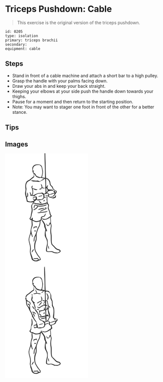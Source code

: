 # Triceps Pushdown: Cable
> This exercise is the original version of the triceps pushdown.

``` 
id: 0205 
type: isolation 
primary: triceps brachii 
secondary:  
equipment: cable 
``` 

## Steps

 - Stand in front of a cable machine and attach a short bar to a high pulley.
 - Grasp the handle with your palms facing down.
 - Draw your abs in and keep your back straight.
 - Keeping your elbows at your side push the handle down towards your thighs.
 - Pause for a moment and then return to the starting position.
 - Note: You may want to stager one foot in front of the other for a better stance.

## Tips


## Images

<svg width="203pt" height="275pt" viewBox="0 0 203 275" xmlns="http://www.w3.org/2000/svg"><g fill="#FFF"><path d="M0 0h96.56c0 20.04 1.58 40.05 1.19 60.1-2.51-.27-5-.69-7.47-1.2 1.16-4.56 2.23-9.18 2.5-13.89-.22-3.75-1.5-7.33-2.09-11.02-.59-3.66-4.06-6.4-7.67-6.62-4.82-.49-10.58-.44-13.96 3.62-3.38 3.51-2.58 8.74-1.96 13.12.19 2.45 1.87 4.35 3.23 6.25-.05 1.98-.09 3.96-.11 5.94-3.11 2.14-5.89 4.7-8.8 7.1-2.88 2.54-7.11 3.28-9.3 6.62-3.14 5.05-3.13 11.29-2.23 16.98.8 4.78-2.08 9.45-.64 14.17 1.5 5.67 3.06 11.33 4.02 17.13 5.16 1.62 10.54 2.02 15.89 1.33-1.52 2.92-3.63 5.47-5.14 8.39-.44 3.05.85 5.99 1.05 9.01.47 5.47-1.94 10.62-2.22 16.03-.09 2.66-2.08 4.61-3.12 6.91 1.15 1.88 2.78 4.87 5.43 3.52-.94 5.61 1.22 11.44-1 16.85-1.66 4.72-1.6 9.76-2.4 14.64-1.36 5.09-3.67 9.97-4.08 15.28-.22 6.44 2.73 12.4 3.46 18.71.56 3.53-.16 7.08-.39 10.61.2 6.96 3.13 13.34 4.63 20.04 4.02 5.11 11.78 6.17 17.26 2.84 1.64-.64 3.26-1.33 4.85-2.09-.69-5.93-5.96-9.43-8.54-14.42-1.65-3.11-3.98-5.95-4.74-9.46-1.22-5.12-.77-10.45-.03-15.6.54-3.74 2.84-7.04 2.88-10.87.24-5.69-.8-11.55 1.2-17.03 1.5-4.3 2.69-8.77 5.15-12.65 2.62-4.38 2.93-9.61 3.28-14.57.84-.93 1.68-1.85 2.52-2.77 1.51 3.01 3.25 5.89 5.06 8.73 1.83 2.64 1.25 6.02 2.04 8.99.63 1.85 1.6 3.57 2.45 5.33-1.12 5.17-1.89 10.47-1.55 15.77 1.29 4.56 4.65 8.3 5.31 13.09 1.99 8.4-3.43 16.29-2.07 24.74 5.01 3.99 11.54-.29 16.69 3.08 5.71 2.8 13.2 2.97 18.15-1.45 2.42-2.84-1.63-6.25-4.45-6.56-5.55-.71-8.45-5.9-12.29-9.29-1.32-1.34-3.22-2.42-3.48-4.46-2.13-7.78-.15-15.95-1.64-23.82-1.22-5.99-.92-12.23.32-18.19.55-3.02-1.44-5.73-1.45-8.72-.01-4.49-.23-8.97-.68-13.43.9-1.18 1.81-2.35 2.74-3.5-1.34-1.64-2.93-3.27-3.15-5.49-.77-5.01-3.38-9.43-4.79-14.24.1-2.54 1.41-5.03.77-7.59-.75-1.55-1.92-2.84-2.73-4.35-1.53-5.7-.88-11.67-1.04-17.51-2.92 2-1.11 5.78-1.48 8.65l-2.31.24c.56.06 1.69.2 2.25.26.19 2.26.4 4.53.61 6.79-4.22 2.09-8.84 3.19-13.48 3.78-3.72-.08-7.35-1.2-11.08-1.22-2.95.09-5.6-1.27-8.04-2.77 1.8-1.79 3.69-3.59 5.88-4.89v-1.43c5.15 2.85 11.03 1.26 16.21-.57 2.06-.83 3.11-2.95 4.46-4.57l3.64.84c-.06-.28-.19-.84-.26-1.12-1.18-.96-2.76-1.06-4.17-1.48 1.89-1.73.12-4.33.16-6.47 1.73-.34 3.5-.51 5.26-.66.15-.45.46-1.36.61-1.82 1.35.49 2.69.98 4.03 1.5.04.8.13 2.4.17 3.2-.66-.11-2-.33-2.66-.45-1.42.61-2.85 1.19-4.29 1.74-.09.4-.26 1.2-.35 1.6 1.97-.82 3.97-1.55 5.89-2.47.32.92.65 1.83 1.05 2.73.83.77 1.65 1.56 2.47 2.35 2.95.48 5.82 1.35 8.7 2.12 2.74.85 5.21-1.13 7.63-2.08.08-2.12.14-4.24.15-6.36-1.59 2.09-2.23 5.65-5.34 6-2.2.33-4.81 1.46-6.6-.41 2.38-.84 5.01-1.08 7.2-2.4 2.75-2.56 3.69-6.47 6.55-8.97-.02-1.29-.06-2.58-.09-3.87-1.86-.29-3.87-1.56-5.65-.45-.74.43-1.46.87-2.18 1.32.81 1.41 1.59 2.83 2.34 4.27-4.22.04-7.99 2.04-11.81 3.57-1.8-1.66-3.73-3.17-5.75-4.54.8-1.01 1.6-2.03 2.4-3.04 4.35-1.45 9.03-2.71 13.52-.9-1.02-1.07-1.96-2.22-3.12-3.14-3.57-.46-7.35.26-10.7-1.41-1.02-1.21-1.15-2.86-1.65-4.3.61-2.01 1.05-4.07 1.39-6.14-1.57 1.86-2.98 3.85-4.42 5.82-.09-7.03-.56-14.07 0-21.09 5.27 2.22 8.56 7.5 8.85 13.13.1 4.16 4.68 5.75 6.04 9.33 1.27 2.01 1.83 5.31 4.52 5.79.63-.12 1.89-.37 2.53-.5-1.22-.57-2.44-1.13-3.67-1.67-.64-1.64-1.21-3.31-1.89-4.94-.87-2.57-3.53-3.78-5.03-5.9-1.26-3.79-.76-8.25-3.57-11.43-1.79-2.89-4.64-4.83-8.04-5.3-.96-12.44-.93-24.93-1.11-37.4-.39-7.66-.89-15.33-.73-23H203v275H0V0m94.37 117.58c1.54.51 3.12-2 2.58-3.33-1.59-.61-3.55 1.92-2.58 3.33m-11.46-1.97c.31 3.52 3.2 7.17 6.99 7.03-1.98-2.65-4.69-4.67-6.99-7.03z"/><path d="M71.51 31.57c3.52-3.08 8.45-3.1 12.86-2.98 2.18 1.82 4.78 3.65 5.25 6.68.65 4.21 2.13 8.42 1.45 12.73-.44 3.21-1.05 6.43-2.12 9.5-.75.32-2.23.96-2.98 1.28-2.86-.96-5.8-1.76-8.49-3.17-1.79-1.33-2.32-3.64-3.56-5.39-1.58-1.34-3.32-2.49-4.85-3.9.06-1.33 2-3.1.93-4.27-.53.11-1.59.33-2.11.44-.02-3.86.33-8.34 3.62-10.92z"/><path d="M71.24 50.3c1.97 1.97 2.94 4.63 4.67 6.77 2.22 1.77 5.07 2.51 7.74 3.31.27.83.55 1.66.83 2.48l-.68-2.64c4.35-1.47 8.42 1.1 12.53 2.12-2.58 1.06-5.49 1.62-7.57 3.61-1.3 1.22-2.87 2.09-4.52 2.75-1.87-1.24-4-2.43-6.32-1.82-5.04 1.14-10.19-1.99-15.11.02 2.01.63 4.02 1.28 5.96 2.12 4.45.51 9.02-.21 13.38.97 1.25-.35 2.69-.27 3.8-1.02 3.33-2.95 8.42-2.86 10.99-6.86l1.23.28c.11 7.63 1.23 15.38-.03 22.95-2.08-.19-4.13-.63-6.05-1.48l1.81-1.26-2.77 1.2c.1-3.27-.67-7.15-3.63-9.04.49 2.45 1.3 4.82 2.04 7.2-.4 1.27-.79 2.54-1.16 3.81-1.98.79-4.06 1.41-5.82 2.64 1.88 0 3.75-.19 5.62-.37.64-1.07 1.26-2.16 1.86-3.26 2.53 1.84 5.84.81 8.73 1.04.31 3.89.2 7.79.09 11.69-1.15.5-2.29 1.01-3.42 1.53-1.61-.9-3.2-1.84-4.66-2.96-3.07 1.42-6.46 1.08-9.73 1.35-5.08 1.2-9.29 4.68-14.48 5.59 3.4-5.04 1.75-11.1 1.35-16.68 3.09 2.51 7.93 5.5 11.45 2.04-4.2-.06-7.85-2.29-11.92-2.9-.31-.38-.93-1.14-1.25-1.52.6-1.67 1.06-3.38 1.34-5.13-1.63 1.11-3.48 2.79-2.84 4.97 2.49 5.86 3.85 13.29.3 18.98-1.15-2.41-2.21-4.87-3.25-7.33l-2.67.52 1.59.21a37.79 37.79 0 0 0 2 6.41c-.84.24-1.69.49-2.53.74 3.96.85 8.01.86 12.03 1.06 2.51-2.32 5.27-4.63 8.66-5.48 3.28-.26 6.58-.08 9.86-.4.11.4.34 1.21.45 1.62.64.26 1.91.78 2.54 1.04.26 2.85.07 5.72.23 8.58-1.75 1.17-3.6 2.18-5.43 3.21-3.43-.35-6.86-.21-10.22.55-.62-2.68.26-6.35-2.2-8.19-2.98.79-7.13.6-8.68 3.82 2.5-.46 4.91-1.26 7.29-2.11.13 1.55.25 3.1.35 4.65-1.44.51-2.87 1.03-4.31 1.53-.74-1.35-1.51-2.68-2.64-3.74-.02 2.57 1.12 4.68 3.53 5.73-4.75 3.24-11.16 3.83-16.25 1.31-1.49-2.95-1.3-6.48-2.01-9.66.9-.49 1.82-.93 2.75-1.36.19-3.34.63-7.06-2.04-9.6-.36 3.46 1.37 7.07-.9 10.18-3.11-5.91-1.82-12.8-.81-19.07-1.05-4.25-1.87-8.82.15-12.96 1.19-4.31 5.55-6.18 9.23-7.89 2.62-3.31 6.44-5.27 9.44-8.17.03-2.56.01-5.12.08-7.68m10.56 54.83l.24 1.47c2.57-.88 5.21-1.6 7.95-1.73.33-.51 1-1.53 1.34-2.05-3.17.78-6.39 1.39-9.53 2.31zM100.88 84.39c1.29 2.02 2.53 4.08 3.95 6.02-1.06 2.05-2.24 4.05-3.57 5.94-.15-3.98-.65-7.96-.38-11.96zM106.25 90.32c.56.54.56.54 0 0zM121.85 93.02c1.4-1.22 3.81 1.11 2.4 2.49-1.38 1.05-3.38-1.19-2.4-2.49zM107.58 101.37c4.8.08 9.07-2.28 13.62-3.38-.59 6.28-7.2 8.27-12.46 8.88-1.01-1.69-1.57-3.53-1.16-5.5zM69.02 121.33c3.97 3.16 8.93 3.67 13.79 4.03 6.59 2.15 13.17-.64 19.46-2.49 1.05 1.39 2.4 2.61 3.16 4.21.47 2.34-.74 4.61-.92 6.94.75 2.57 2.06 4.96 3.04 7.46 1.88 3.93 1.13 8.86 4.39 12.15-4.07 1.54-6.83 5.26-11.01 6.59-3.91 1.78-8.04-.45-11.97-.95 1.06-3.47 4.8-3.56 7.63-4.67 1.83-2.19 2.7-5.01 3.3-7.76-1.92 1.81-3.26 4.1-4.38 6.47-2.43.51-4.9 1-7.09 2.19-1.2 2.14-.11 5.06-1.61 7.14-2.3 2.29-5.7 2.86-8.78 3.33-3.78.5-7.11-1.68-10.46-3.04.04-1.81.06-3.61.06-5.41-2.47.21-2.77 2.92-3.89 4.6-.58-.83-1.15-1.65-1.72-2.48 2.58-3.55 2.7-7.98 3.67-12.08 2.18-5.26 1.81-11.25.26-16.63-.74-2.28.61-4.47 1.2-6.61.6-.01 1.79-.05 2.39-.06l-.52-2.93M85 128.47c-4.3-.15-8.32-1.78-12.44-2.81-1.35 2.98-3.46 6.29-1.63 9.54.59-2.72 1.38-5.4 2.52-7.94 1.92.68 3.84 1.38 5.71 2.18-1.92 4.15-5.82 6.53-9.76 8.44.17.34.52 1.01.69 1.35 4.22-2.07 9.26-4.21 10.32-9.36 6.54 1.03 13.32.4 19.46-2.1 1.29-.61 1.91-2 2.83-2.99-5.53 2.49-11.62 3.91-17.7 3.69m12.32 4.83c.07 1.85 3.76 1.85 4.35.36-1.09-.99-3.09-1.06-4.35-.36m-7.88 1.24c-3.02.94-6.54 1.28-8.68 3.89 5.49-1.01 10.79-2.87 16.34-3.62-2.37-1.38-5.16-1.03-7.66-.27m1.31 4.23c-2.18 1.12-4.56 2.28-5.64 4.64 3.01-1.38 5.79-3.24 8.92-4.36 2.92-1.29 6.21-1.97 8.61-4.21-4.19.49-8.12 2.12-11.89 3.93m-12.52 6.61c4.42 2.07 9.13-.43 13.71-.29 4.32-.32 9.62-.02 12.4-4.01-8.43 2.89-17.49 2.33-26.11 4.3z"/><path d="M94.46 162.49c5.88.94 11.55-2.16 15.94-5.83.39 4.38.59 8.77.66 13.17-.45-.06-1.36-.19-1.81-.25-.8 2.38-1.2 5.27-3.38 6.84-2.75-.64-3.78-3.51-5.09-5.65.62 2.43.81 5.66 3.35 6.96 3.52.49 4.95-3.33 6.5-5.72.76 2.23 2.08 4.52 1.5 6.96-1.54 6.82-2.02 14.02-.37 20.86.63 7.79-.71 15.81 2 23.34 1.81 2.24 4.08 4.04 5.93 6.24 2.34 2.59 4.55 5.67 8.02 6.77 2.37.87 5.79.7 6.47 3.77-2.17 1.43-4.43 3.58-7.26 2.95-2.83-.35-5.85-.08-8.37-1.67-3.8-2.47-8.39-1.11-12.6-1.24-1.73.24-4.01-.9-3.54-2.96.26-3.97.2-8.12 1.87-11.81-.05-4.12.24-8.24-.2-12.34-.43-3.57-3.32-6.29-3.74-9.85-.6-4.83-2.03-9.86.03-14.55l1.04 3.77c.34-.81 1-2.41 1.33-3.22-1.21-3.7-3.86-6.99-3.77-11.06.12-4.23-2.73-7.55-4.8-10.95-1.2-2.11-3.1-3.65-5.2-4.8.52-4.09 3.51.08 5.49.27m11.72 63.17c-1.27 3.07-.97 6.49 1.63 8.78-.46-2.94-.93-5.89-1.63-8.78zM66.65 164.68c2.77 1.01 5.32 2.67 8.23 3.28 3.53.29 6.98-.78 10.39-1.52-.56 4.58-1.12 9.37-3.47 13.45-4.4 6.66-4.9 15.03-8.98 21.86-2.42 4.51-3.25 9.79-2.52 14.84 1.93-1.68 1.54-4.39 1.76-6.68-.02-3.05 1.38-5.84 2.75-8.48.21 2.84.62 5.7.34 8.55-.32 3.54-2.45 6.56-3.17 9.99-1.46 8.64-.73 18.18 4.7 25.39 2.1 5.19 6.84 8.56 9.18 13.59-.95.91-2.29.94-3.49 1.22-.81-1.23-1.32-2.71-2.47-3.66-3.32.23-6.63.58-9.96.49-.16.37-.47 1.11-.62 1.48 3.31.36 6.6.31 9.9-.11l1.91 1.91c-3.91 3.31-10.66 2.67-13.27-1.9-1.2-6.03-4.25-11.48-5.63-17.47.15-2.62 1.05-5.17.9-7.82.06-7.24-3.28-13.91-4.02-21.03.05-5.43 1.97-10.7 4.24-15.57.98 2.5 1.88 5.02 2.73 7.57.47.17 1.41.5 1.88.67-1.74-5.46-3.82-10.95-3.93-16.74.1-5.2 4.12-9.6 3.25-14.88-.18-2.81-.44-5.62-.63-8.43m3.28 15.27c-.28 1.79-.47 3.62 0 5.41.28-.86.82-2.57 1.1-3.43 1.83-.45 3.65-.91 5.46-1.44.56.75 1.67 2.26 2.23 3.01-.52-1.82-1.11-3.6-1.73-5.38-2.22 1.07-4.6 1.66-7.06 1.83m1.86 11.1c.83-.01 2.5-.04 3.34-.05.12-.39.35-1.15.47-1.53-1.29-.19-2.58-.38-3.86-.56.04.71.05 1.43.05 2.14m-7.12 51.7c3.4-1.56 4.46-5.28 6.07-8.31-3.62 1.06-4.59 5.29-6.07 8.31z"/></g><g fill="#333"><path d="M96.56 0h1.9c-.16 7.67.34 15.34.73 23 .18 12.47.15 24.96 1.11 37.4 3.4.47 6.25 2.41 8.04 5.3 2.81 3.18 2.31 7.64 3.57 11.43 1.5 2.12 4.16 3.33 5.03 5.9.68 1.63 1.25 3.3 1.89 4.94 1.23.54 2.45 1.1 3.67 1.67-.64.13-1.9.38-2.53.5-2.69-.48-3.25-3.78-4.52-5.79-1.36-3.58-5.94-5.17-6.04-9.33-.29-5.63-3.58-10.91-8.85-13.13-.56 7.02-.09 14.06 0 21.09 1.44-1.97 2.85-3.96 4.42-5.82-.34 2.07-.78 4.13-1.39 6.14.5 1.44.63 3.09 1.65 4.3 3.35 1.67 7.13.95 10.7 1.41 1.16.92 2.1 2.07 3.12 3.14-4.49-1.81-9.17-.55-13.52.9-.8 1.01-1.6 2.03-2.4 3.04 2.02 1.37 3.95 2.88 5.75 4.54 3.82-1.53 7.59-3.53 11.81-3.57-.75-1.44-1.53-2.86-2.34-4.27.72-.45 1.44-.89 2.18-1.32 1.78-1.11 3.79.16 5.65.45.03 1.29.07 2.58.09 3.87-2.86 2.5-3.8 6.41-6.55 8.97-2.19 1.32-4.82 1.56-7.2 2.4 1.79 1.87 4.4.74 6.6.41 3.11-.35 3.75-3.91 5.34-6-.01 2.12-.07 4.24-.15 6.36-2.42.95-4.89 2.93-7.63 2.08-2.88-.77-5.75-1.64-8.7-2.12a181.2 181.2 0 0 0-2.47-2.35c-.4-.9-.73-1.81-1.05-2.73-1.92.92-3.92 1.65-5.89 2.47.09-.4.26-1.2.35-1.6 1.44-.55 2.87-1.13 4.29-1.74.66.12 2 .34 2.66.45-.04-.8-.13-2.4-.17-3.2-1.34-.52-2.68-1.01-4.03-1.5-.15.46-.46 1.37-.61 1.82-1.76.15-3.53.32-5.26.66-.04 2.14 1.73 4.74-.16 6.47 1.41.42 2.99.52 4.17 1.48.07.28.2.84.26 1.12l-3.64-.84c-1.35 1.62-2.4 3.74-4.46 4.57-5.18 1.83-11.06 3.42-16.21.57v1.43c-2.19 1.3-4.08 3.1-5.88 4.89 2.44 1.5 5.09 2.86 8.04 2.77 3.73.02 7.36 1.14 11.08 1.22 4.64-.59 9.26-1.69 13.48-3.78-.21-2.26-.42-4.53-.61-6.79-.56-.06-1.69-.2-2.25-.26l2.31-.24c.37-2.87-1.44-6.65 1.48-8.65.16 5.84-.49 11.81 1.04 17.51.81 1.51 1.98 2.8 2.73 4.35.64 2.56-.67 5.05-.77 7.59 1.41 4.81 4.02 9.23 4.79 14.24.22 2.22 1.81 3.85 3.15 5.49-.93 1.15-1.84 2.32-2.74 3.5.45 4.46.67 8.94.68 13.43.01 2.99 2 5.7 1.45 8.72-1.24 5.96-1.54 12.2-.32 18.19 1.49 7.87-.49 16.04 1.64 23.82.26 2.04 2.16 3.12 3.48 4.46 3.84 3.39 6.74 8.58 12.29 9.29 2.82.31 6.87 3.72 4.45 6.56-4.95 4.42-12.44 4.25-18.15 1.45-5.15-3.37-11.68.91-16.69-3.08-1.36-8.45 4.06-16.34 2.07-24.74-.66-4.79-4.02-8.53-5.31-13.09-.34-5.3.43-10.6 1.55-15.77-.85-1.76-1.82-3.48-2.45-5.33-.79-2.97-.21-6.35-2.04-8.99-1.81-2.84-3.55-5.72-5.06-8.73-.84.92-1.68 1.84-2.52 2.77-.35 4.96-.66 10.19-3.28 14.57-2.46 3.88-3.65 8.35-5.15 12.65-2 5.48-.96 11.34-1.2 17.03-.04 3.83-2.34 7.13-2.88 10.87-.74 5.15-1.19 10.48.03 15.6.76 3.51 3.09 6.35 4.74 9.46 2.58 4.99 7.85 8.49 8.54 14.42-1.59.76-3.21 1.45-4.85 2.09-5.48 3.33-13.24 2.27-17.26-2.84-1.5-6.7-4.43-13.08-4.63-20.04.23-3.53.95-7.08.39-10.61-.73-6.31-3.68-12.27-3.46-18.71.41-5.31 2.72-10.19 4.08-15.28.8-4.88.74-9.92 2.4-14.64 2.22-5.41.06-11.24 1-16.85-2.65 1.35-4.28-1.64-5.43-3.52 1.04-2.3 3.03-4.25 3.12-6.91.28-5.41 2.69-10.56 2.22-16.03-.2-3.02-1.49-5.96-1.05-9.01 1.51-2.92 3.62-5.47 5.14-8.39-5.35.69-10.73.29-15.89-1.33-.96-5.8-2.52-11.46-4.02-17.13-1.44-4.72 1.44-9.39.64-14.17-.9-5.69-.91-11.93 2.23-16.98 2.19-3.34 6.42-4.08 9.3-6.62 2.91-2.4 5.69-4.96 8.8-7.1.02-1.98.06-3.96.11-5.94-1.36-1.9-3.04-3.8-3.23-6.25-.62-4.38-1.42-9.61 1.96-13.12 3.38-4.06 9.14-4.11 13.96-3.62 3.61.22 7.08 2.96 7.67 6.62.59 3.69 1.87 7.27 2.09 11.02-.27 4.71-1.34 9.33-2.5 13.89 2.47.51 4.96.93 7.47 1.2.39-20.05-1.19-40.06-1.19-60.1M71.51 31.57c-3.29 2.58-3.64 7.06-3.62 10.92.52-.11 1.58-.33 2.11-.44 1.07 1.17-.87 2.94-.93 4.27 1.53 1.41 3.27 2.56 4.85 3.9 1.24 1.75 1.77 4.06 3.56 5.39 2.69 1.41 5.63 2.21 8.49 3.17.75-.32 2.23-.96 2.98-1.28 1.07-3.07 1.68-6.29 2.12-9.5.68-4.31-.8-8.52-1.45-12.73-.47-3.03-3.07-4.86-5.25-6.68-4.41-.12-9.34-.1-12.86 2.98m-.27 18.73c-.07 2.56-.05 5.12-.08 7.68-3 2.9-6.82 4.86-9.44 8.17-3.68 1.71-8.04 3.58-9.23 7.89-2.02 4.14-1.2 8.71-.15 12.96-1.01 6.27-2.3 13.16.81 19.07 2.27-3.11.54-6.72.9-10.18 2.67 2.54 2.23 6.26 2.04 9.6-.93.43-1.85.87-2.75 1.36.71 3.18.52 6.71 2.01 9.66 5.09 2.52 11.5 1.93 16.25-1.31-2.41-1.05-3.55-3.16-3.53-5.73 1.13 1.06 1.9 2.39 2.64 3.74 1.44-.5 2.87-1.02 4.31-1.53-.1-1.55-.22-3.1-.35-4.65-2.38.85-4.79 1.65-7.29 2.11 1.55-3.22 5.7-3.03 8.68-3.82 2.46 1.84 1.58 5.51 2.2 8.19 3.36-.76 6.79-.9 10.22-.55 1.83-1.03 3.68-2.04 5.43-3.21-.16-2.86.03-5.73-.23-8.58-.63-.26-1.9-.78-2.54-1.04-.11-.41-.34-1.22-.45-1.62-3.28.32-6.58.14-9.86.4-3.39.85-6.15 3.16-8.66 5.48-4.02-.2-8.07-.21-12.03-1.06.84-.25 1.69-.5 2.53-.74a37.79 37.79 0 0 1-2-6.41l-1.59-.21 2.67-.52c1.04 2.46 2.1 4.92 3.25 7.33 3.55-5.69 2.19-13.12-.3-18.98-.64-2.18 1.21-3.86 2.84-4.97-.28 1.75-.74 3.46-1.34 5.13.32.38.94 1.14 1.25 1.52 4.07.61 7.72 2.84 11.92 2.9-3.52 3.46-8.36.47-11.45-2.04.4 5.58 2.05 11.64-1.35 16.68 5.19-.91 9.4-4.39 14.48-5.59 3.27-.27 6.66.07 9.73-1.35 1.46 1.12 3.05 2.06 4.66 2.96 1.13-.52 2.27-1.03 3.42-1.53.11-3.9.22-7.8-.09-11.69-2.89-.23-6.2.8-8.73-1.04-.6 1.1-1.22 2.19-1.86 3.26-1.87.18-3.74.37-5.62.37 1.76-1.23 3.84-1.85 5.82-2.64.37-1.27.76-2.54 1.16-3.81-.74-2.38-1.55-4.75-2.04-7.2 2.96 1.89 3.73 5.77 3.63 9.04l2.77-1.2-1.81 1.26c1.92.85 3.97 1.29 6.05 1.48 1.26-7.57.14-15.32.03-22.95l-1.23-.28c-2.57 4-7.66 3.91-10.99 6.86-1.11.75-2.55.67-3.8 1.02-4.36-1.18-8.93-.46-13.38-.97-1.94-.84-3.95-1.49-5.96-2.12 4.92-2.01 10.07 1.12 15.11-.02 2.32-.61 4.45.58 6.32 1.82 1.65-.66 3.22-1.53 4.52-2.75 2.08-1.99 4.99-2.55 7.57-3.61-4.11-1.02-8.18-3.59-12.53-2.12l.68 2.64c-.28-.82-.56-1.65-.83-2.48-2.67-.8-5.52-1.54-7.74-3.31-1.73-2.14-2.7-4.8-4.67-6.77m29.64 34.09c-.27 4 .23 7.98.38 11.96 1.33-1.89 2.51-3.89 3.57-5.94-1.42-1.94-2.66-4-3.95-6.02m5.37 5.93c.56.54.56.54 0 0m15.6 2.7c-.98 1.3 1.02 3.54 2.4 2.49 1.41-1.38-1-3.71-2.4-2.49m-14.27 8.35c-.41 1.97.15 3.81 1.16 5.5 5.26-.61 11.87-2.6 12.46-8.88-4.55 1.1-8.82 3.46-13.62 3.38m-38.56 19.96l.52 2.93c-.6.01-1.79.05-2.39.06-.59 2.14-1.94 4.33-1.2 6.61 1.55 5.38 1.92 11.37-.26 16.63-.97 4.1-1.09 8.53-3.67 12.08.57.83 1.14 1.65 1.72 2.48 1.12-1.68 1.42-4.39 3.89-4.6 0 1.8-.02 3.6-.06 5.41 3.35 1.36 6.68 3.54 10.46 3.04 3.08-.47 6.48-1.04 8.78-3.33 1.5-2.08.41-5 1.61-7.14 2.19-1.19 4.66-1.68 7.09-2.19 1.12-2.37 2.46-4.66 4.38-6.47-.6 2.75-1.47 5.57-3.3 7.76-2.83 1.11-6.57 1.2-7.63 4.67 3.93.5 8.06 2.73 11.97.95 4.18-1.33 6.94-5.05 11.01-6.59-3.26-3.29-2.51-8.22-4.39-12.15-.98-2.5-2.29-4.89-3.04-7.46.18-2.33 1.39-4.6.92-6.94-.76-1.6-2.11-2.82-3.16-4.21-6.29 1.85-12.87 4.64-19.46 2.49-4.86-.36-9.82-.87-13.79-4.03m25.44 41.16c-1.98-.19-4.97-4.36-5.49-.27 2.1 1.15 4 2.69 5.2 4.8 2.07 3.4 4.92 6.72 4.8 10.95-.09 4.07 2.56 7.36 3.77 11.06-.33.81-.99 2.41-1.33 3.22l-1.04-3.77c-2.06 4.69-.63 9.72-.03 14.55.42 3.56 3.31 6.28 3.74 9.85.44 4.1.15 8.22.2 12.34-1.67 3.69-1.61 7.84-1.87 11.81-.47 2.06 1.81 3.2 3.54 2.96 4.21.13 8.8-1.23 12.6 1.24 2.52 1.59 5.54 1.32 8.37 1.67 2.83.63 5.09-1.52 7.26-2.95-.68-3.07-4.1-2.9-6.47-3.77-3.47-1.1-5.68-4.18-8.02-6.77-1.85-2.2-4.12-4-5.93-6.24-2.71-7.53-1.37-15.55-2-23.34-1.65-6.84-1.17-14.04.37-20.86.58-2.44-.74-4.73-1.5-6.96-1.55 2.39-2.98 6.21-6.5 5.72-2.54-1.3-2.73-4.53-3.35-6.96 1.31 2.14 2.34 5.01 5.09 5.65 2.18-1.57 2.58-4.46 3.38-6.84.45.06 1.36.19 1.81.25-.07-4.4-.27-8.79-.66-13.17-4.39 3.67-10.06 6.77-15.94 5.83m-27.81 2.19c.19 2.81.45 5.62.63 8.43.87 5.28-3.15 9.68-3.25 14.88.11 5.79 2.19 11.28 3.93 16.74-.47-.17-1.41-.5-1.88-.67-.85-2.55-1.75-5.07-2.73-7.57-2.27 4.87-4.19 10.14-4.24 15.57.74 7.12 4.08 13.79 4.02 21.03.15 2.65-.75 5.2-.9 7.82 1.38 5.99 4.43 11.44 5.63 17.47 2.61 4.57 9.36 5.21 13.27 1.9l-1.91-1.91c-3.3.42-6.59.47-9.9.11.15-.37.46-1.11.62-1.48 3.33.09 6.64-.26 9.96-.49 1.15.95 1.66 2.43 2.47 3.66 1.2-.28 2.54-.31 3.49-1.22-2.34-5.03-7.08-8.4-9.18-13.59-5.43-7.21-6.16-16.75-4.7-25.39.72-3.43 2.85-6.45 3.17-9.99.28-2.85-.13-5.71-.34-8.55-1.37 2.64-2.77 5.43-2.75 8.48-.22 2.29.17 5-1.76 6.68-.73-5.05.1-10.33 2.52-14.84 4.08-6.83 4.58-15.2 8.98-21.86 2.35-4.08 2.91-8.87 3.47-13.45-3.41.74-6.86 1.81-10.39 1.52-2.91-.61-5.46-2.27-8.23-3.28z"/><path d="M81.8 105.13c3.14-.92 6.36-1.53 9.53-2.31-.34.52-1.01 1.54-1.34 2.05-2.74.13-5.38.85-7.95 1.73l-.24-1.47zM94.37 117.58c-.97-1.41.99-3.94 2.58-3.33.54 1.33-1.04 3.84-2.58 3.33zM82.91 115.61c2.3 2.36 5.01 4.38 6.99 7.03-3.79.14-6.68-3.51-6.99-7.03zM85 128.47c6.08.22 12.17-1.2 17.7-3.69-.92.99-1.54 2.38-2.83 2.99-6.14 2.5-12.92 3.13-19.46 2.1-1.06 5.15-6.1 7.29-10.32 9.36-.17-.34-.52-1.01-.69-1.35 3.94-1.91 7.84-4.29 9.76-8.44-1.87-.8-3.79-1.5-5.71-2.18-1.14 2.54-1.93 5.22-2.52 7.94-1.83-3.25.28-6.56 1.63-9.54 4.12 1.03 8.14 2.66 12.44 2.81zM97.32 133.3c1.26-.7 3.26-.63 4.35.36-.59 1.49-4.28 1.49-4.35-.36zM89.44 134.54c2.5-.76 5.29-1.11 7.66.27-5.55.75-10.85 2.61-16.34 3.62 2.14-2.61 5.66-2.95 8.68-3.89zM90.75 138.77c3.77-1.81 7.7-3.44 11.89-3.93-2.4 2.24-5.69 2.92-8.61 4.21-3.13 1.12-5.91 2.98-8.92 4.36 1.08-2.36 3.46-3.52 5.64-4.64zM78.23 145.38c8.62-1.97 17.68-1.41 26.11-4.3-2.78 3.99-8.08 3.69-12.4 4.01-4.58-.14-9.29 2.36-13.71.29zM69.93 179.95c2.46-.17 4.84-.76 7.06-1.83.62 1.78 1.21 3.56 1.73 5.38-.56-.75-1.67-2.26-2.23-3.01-1.81.53-3.63.99-5.46 1.44-.28.86-.82 2.57-1.1 3.43-.47-1.79-.28-3.62 0-5.41zM71.79 191.05c0-.71-.01-1.43-.05-2.14 1.28.18 2.57.37 3.86.56-.12.38-.35 1.14-.47 1.53-.84.01-2.51.04-3.34.05zM106.18 225.66c.7 2.89 1.17 5.84 1.63 8.78-2.6-2.29-2.9-5.71-1.63-8.78zM64.67 242.75c1.48-3.02 2.45-7.25 6.07-8.31-1.61 3.03-2.67 6.75-6.07 8.31z"/></g></svg>
<svg width="203pt" height="275pt" viewBox="0 0 203 275" xmlns="http://www.w3.org/2000/svg"><g fill="#FFF"><path d="M0 0h203v275H0V0m95.76 3.87c-.25 5.37.03 10.75.05 16.13.95 13.29.88 26.62 1.01 39.94-2.11-.52-4.2-1.11-6.32-1.59 1.01-4.4 1.94-8.84 2.34-13.34-.16-3.46-1.58-6.71-1.96-10.14-.26-4.03-3.93-7.32-7.89-7.5-2.62-.23-5.29-.35-7.89.17-4.48.75-8.39 4.8-8.52 9.43.05 4.72-.04 10.08 3.91 13.42-.29 2.81-.63 5.61-1.05 8.41-5.59 2.68-9.55 7.57-14.78 10.77-2.58 1.5-3.73 4.29-5.19 6.74.96-.04 1.93-.07 2.89-.1.71-4.55 5.9-6.1 8.92-8.95 2.82-2.86 6.17-5.04 9.6-7.08-.27-3.31.11-6.61.52-9.88 2.34 2.5 3.07 6.54 6.43 8 4.75 2.74 10.41 2.02 15.6 3.11-1.46 2.13-3.48 3.7-5.72 4.93 1.32-.24 2.62-.54 3.9-.9 1.66-1.26 2.52-4 5.07-3.39 1.44 7.69.83 15.64.96 23.44-1.89-.51-3.76-1.08-5.61-1.73l-.64 1.65c2.02.82 4.09 1.51 6.26 1.75.04.18.11.53.14.71-2.09 1.01-3.45 2.85-4.35 4.98 1.4-1.18 2.83-2.33 4.28-3.45.07 2.39.08 4.79-.13 7.17-1.19-1.12-1.82-2.64-2.52-4.08-.51.57-1.03 1.15-1.53 1.74l1.89.51c-.87 2.56-3.37 2.06-5.33 2.4-.36.39-1.07 1.17-1.43 1.56-1.97.87-3.63 2.28-5.46 3.4-1.67-.7-3.23-1.62-4.86-2.4.78 2.74 3.33 3.65 5.83 4.15 1.86-1.93 4.29-3.04 6.51-4.46 1.77-.56 3.49-1.25 5.11-2.17.82.36 1.65.71 2.48 1.08.03 2.89.12 5.78.21 8.67l-.79.04a29.68 29.68 0 0 0-1.84-6.02c-.33 2.23-.61 4.48-.97 6.71-.46.28-1.4.82-1.87 1.1-3.41-.92-6.53 1.86-9.83.54-.31.12-.94.35-1.25.47.55.24 1.65.7 2.2.94-1.46 1.88-1.15 3.8 1.12 4.82.1-1.12-.87-2.97.54-3.62 3.74-1.99 8.35-1.1 11.75-3.98 2.07 4.32.79 9.3 1.14 13.91-5.09 1.12-10.21 2.65-15.47 1.69.53.57 1.6 1.7 2.14 2.26 4.74 1.33 9.29-1.14 13.9-1.76l-.83 2.28c-3.77 1.44-7.8 1.87-11.77 2.37 3.44 3.2 8.14.29 12.02-.51.22 2.49.48 4.99.75 7.49-.41.35-1.24 1.05-1.65 1.4-2.72-1.4-5.42-2.94-8.45-3.57-.5-.84-1.01-1.67-1.52-2.5-.42.22-1.25.67-1.67.89-1.56-2.43-2.91-5.07-3.16-8-.82-7.36-4.52-14.56-10.76-18.73.4 3.68 3.52 6.11 5.46 9.03 4.62 5.36 2.63 13.41 7.35 18.76 2.8.57 5.2 2.18 7.61 3.61.12.37.36 1.09.48 1.46.63.3 1.88.91 2.5 1.22.29 2.76.09 5.54.31 8.3-1.71 1.29-3.58 2.35-5.45 3.4-3.39-.36-6.78-.23-10.11.58-.32-2.95-.61-5.97-1.99-8.65-.81-3.06-1.49-6.3-3.52-8.83-5.7-6.97-7.39-16.19-12.26-23.66-2.51-4.82-.38-10.5-2.7-15.37-.43-2.32-3.14-1.96-4.81-1.6.68 1.48 2.14 2.16 3.42 2.97.57 1.91 1.12 3.82 1.59 5.76-2.02-1.7-4.51-3.17-5.47-5.77-1.27-3.29-1.21-6.85-1.4-10.31 1.71 1.69 3.76 2.9 6.15 3.31 1.1 2.35 2.29 4.67 3.48 6.98-.02-3.4-.94-6.67-3.09-9.34l-.62 1.46c-2.17-1.64-4.12-3.53-6.23-5.25-.07.37-.23 1.11-.31 1.48-.29-2.55-.57-5.09-.86-7.64-.6.33-1.79.98-2.39 1.3.51 2.6 1.23 5.16 1.81 7.74.44 3.39.07 6.98 1.51 10.17 1.21 2.93 3.97 4.91 4.92 7.98 1.27 3.84 3.33 7.32 5.47 10.73 1.79 4.66 5.09 9.36 1.74 14.42l2.43-4.48c1.96 5.46 5.78 9.76 9.44 14.13-.16 1.51-.31 3.03-.47 4.54-2.46.72-5.63.76-6.79 3.51 2.45-.47 4.83-1.24 7.19-2.05.14 1.52.29 3.05.41 4.57-1.39.51-2.79 1.02-4.19 1.51-.87-1.28-1.76-2.53-2.77-3.69.34 1.74.82 3.45 1.38 5.14 2.09.06 4.12-.38 6.03-1.21 5.43 3.13 11.7 1.35 17.17-.69 2.37-1.31 3.83-3.73 3.57-6.47 2.85-1.84 7.26-1.4 9-4.66-2.85.82-5.61 1.93-8.44 2.81-.59-1.26-1.85-2.57-.8-3.96 2.51-.91 5.06-2.61 7.81-2.22 3.21.85 1.66 4.49 1.06 6.71 1.46 1.52 2.88 3.17 4.85 4.05.92 2.11 1.41 4.45.29 6.6-4.26 1.79-7.29 5.69-11.82 6.91-4.07 1.45-8.19-.34-12.03-1.62-.32 3.87-3.61 6.09-7.21 6.59-4.8 1.67-9.62-.48-13.62-3.05-.7.09-2.09.28-2.79.38-.86-1.04-1.72-2.08-2.57-3.12.71-1.22 1.4-2.45 2.09-3.68.02-2.38-.08-4.77.15-7.14.62-1.81 1.96-3.27 2.74-5.02.58-5.21.34-10.6-2.06-15.38-.47 3.22.13 6.42.24 9.64.25 5.12-2.17 9.88-2.23 14.98.01 2.85-2.27 4.87-3.4 7.31 1.71 1.8 3.43 3.79 5.98 4.35-1.11 3.66-.17 7.46-.14 11.18-.46 3.12-1.95 5.99-2.35 9.13-.66 3.55-.56 7.19-1.33 10.71-1.54 4.52-3.27 9.05-3.92 13.8-.48 6.36 2.38 12.29 3.29 18.47.75 4.08.24 8.26-.55 12.29.66 2.26 1.33 4.53 1.4 6.9.09 2.86 2.03 5.21 2.52 7.98-.03 8.65 12.12 11.69 18.22 7.13 1.65-.34 3.21-.97 4.59-1.94l-.48-3.82c-4.56-5.86-9.18-11.79-12.12-18.67-2.07-8.04-1.29-16.82 1.96-24.45 1.57-6.37-.75-13.18 1.46-19.47 1.65-4.85 2.88-9.94 5.79-14.22 2.92-4.96 1.84-11.05 4.12-16.22 2.99 1.93 4.41 5.3 6.35 8.15 1.99 2.63 1.2 6.11 1.99 9.11.71 1.82 1.69 3.51 2.55 5.26-1 4.2-1.64 8.49-1.66 12.81-.76 5.71 4.47 9.82 5.2 15.26 2.57 8.64-3.41 16.8-1.83 25.49 1.48.74 2.92 1.62 4.55 2 2.94.53 5.88-.92 8.81-.27 2.41.8 4.62 2.09 6.93 3.12 2.41-.33 4.77.32 7.16.44 2.49-1.03 5.37-1.71 7.34-3.61 2.15-2.28-.64-4.76-2.47-6.12-3.56-.45-7.02-1.79-9.36-4.63-2.36-2.96-5.31-5.36-7.95-8.04-3.05-8.93-.15-18.55-2.51-27.6-.58-5.24-.54-10.67.79-15.8.87-3.19-1.86-5.91-1.54-9.08.14-4.53-.18-9.05-.79-13.53 1.38-.99 2.71-2.03 4.03-3.1-.3-2.4-.87-4.75-1.88-6.95 2.63-2.44 6.62-2.06 9.15-4.6l1.26-1.08c.45-2.86 2.18-5.13 4.44-6.84-.17-1.49-.38-2.96-.69-4.42-.92.41-1.83.84-2.73 1.28 3.98 1.66-.38 3.53-2.18 3.88-4.23.53-8 2.55-11.99 3.86-1.84-1.49-3.63-3.05-5.64-4.31 1.66-2.17 3.06-4.6 3.38-7.36 2.49 1.09 1.59-1.71 1.89-2.82-.58-5.19-2.27-10.17-4.09-15.04-.19-2.75.71-5.42 1.04-8.12l-1.76-.17c.03.58.09 1.74.13 2.32-.44-.43-1.31-1.29-1.74-1.72-1.28 2.14-2.54 4.33-3.18 6.77 3.27.71 2.72-2.92 3.72-4.65-.68 7.15 1.42 14.02 3.81 20.65-1.62 4.28-3.34 8.84-7.07 11.78-.25-4.3-.04-8.59-.05-12.89 2.05-.09 3.98.44 5.51 1.84-.2-1.53-.41-3.06-.62-4.59-1.72 1.69-2.42-.43-2.64-1.75-.94.88-1.89 1.75-2.84 2.62-.47-7.66 0-15.32-.59-22.98 1 .13 3.01.38 4.01.5-.95-.81-2.87-2.43-3.82-3.24-.27-3.27-.12-6.56-.02-9.83.85.44 1.68.9 2.51 1.37.36 4.83 2.4 9.44 1.72 14.35l1.96-1.84c1.26 1.48 2.64 2.9 4.38 3.83-.37-2.69-2.33-4.58-4.54-5.93-.74-3.96-1.76-7.86-2.43-11.84-1.44-.48-2.85-1-4.26-1.53-.23-6.84-.37-13.69-.36-20.53.62-.17 1.86-.5 2.48-.67 3.17.49 6.35 1.76 8.08 4.63 2.03 3.91 1.08 8.47 1.25 12.68 1.44 3.14 3.23 6.13 4.07 9.52-.68.1-2.05.31-2.73.41l2.4.32c0 2.65-.05 5.3-.04 7.95 6.53 8.2 3.04 19.29 2.34 28.75 2.11 1.5 3.45 3.73 4.75 5.9 1.27-1.37 2.59-2.71 3.93-4.01-2.55.66-4.68-.13-6.13-2.24.66-7.58 1.4-15.24.18-22.8-.42-2.44-2.07-4.37-2.89-6.64-.46-3.58-.27-7.22-.87-10.78-.63-2.62-2.1-4.95-2.87-7.52-.46-3 .26-6.22-1.13-9.03-1.31-2.85-2.9-5.66-5.16-7.86-2.34-1.15-5.1-.8-7.61-1.24-1.55-19.75-.42-39.64-2.38-59.36-.3.62-.9 1.84-1.2 2.46m-22.61 53.2c1.3 3.14 2.53 6.31 3.65 9.53-2.62.51-5.24 1.02-7.84 1.61 2.43 2.03 5.34.15 8.02-.04 3.69-.57 7.36 2.88 10.73.21-3.32-.7-6.61-1.61-10.01-1.88.31-3.8-2.5-6.6-4.55-9.43m28.07 9.65c.49 3.58 3.43 6.51 2.9 10.28.01 2.52-1.63 5.09-.15 7.49 4.45-5.51 2.52-13.55-2.75-17.77m-36.63 3.75c-.56 1.61 3.06 2.74 3.3.97-.64-.98-2.25-1.56-3.3-.97m-.7 13.35c4.6 6.25 8.59 13.39 8.98 21.32l1.63.07c.19-4.88-1.52-9.46-3.57-13.79.67-.11 2.02-.32 2.69-.42-2.87-2.16-5.64-4.54-7.6-7.58 1.33-3.3 2.05-7.35-.02-10.52-.85 3.61-1.45 7.28-2.11 10.92m23.62-9.15c.82 3.68 2.62 7.35 1.02 11.11-3.91 1.1-7.57 2.8-10.67 5.46 2.17 1.18 3.89-.43 5.37-1.91 2.48-.88 5.89-1.17 6.79-4.15 2.37-3.43.5-8.13-2.51-10.51m-.13 15.67c-1.9 2.53-3.95 4.97-5.56 7.7 4-1.73 6.01-5.68 9.06-8.53-1.21.04-2.73-.43-3.5.83m6.11 1.15c.28.28.28.28 0 0m-26.67 6.62c-.48 3.54 2.27 6.01 4.47 8.29.09-.41.28-1.22.38-1.62-1.61-2.23-2.9-4.7-4.85-6.67m9.8 8.29c1.44.62 2.86 1.3 4.36 1.78.87-.79 1.63-1.7 2.38-2.61-2.25.24-4.49.57-6.74.83m-11.33 7.03c4.21.92 7.64 3.34 11.14 5.7-2.07-3.8-6.52-8.38-11.14-5.7m29.07 4.16c1.5.5 3.24-1.93 2.63-3.26-1.59-.62-3.59 1.82-2.63 3.26m-25.97.12c1.41 2.65 2.77 5.34 4.5 7.81.09-3.64-1.89-6.85-3.33-10.06l-1.17 2.25m14.33-2.2c.61 3.46 3.2 7.11 7 7.25-1.52-2.98-4.73-4.82-7-7.25m1.3 27.56c-.17.44-.51 1.33-.68 1.78 1.52-.47 3.04-.95 4.54-1.45 2.18-.11 4.42-.48 5.77-2.4-3.26.45-6.47 1.16-9.63 2.07z"/><path d="M71.47 31.62c3.52-3.13 8.49-3.13 12.92-3.03 3.2 2.18 5.64 5.39 5.75 9.4 1.86 6.47.97 13.32-1.26 19.58-.98.39-1.95.79-2.92 1.19-2.67-.87-5.38-1.68-7.94-2.85-2.19-1.15-2.76-3.79-4.1-5.67-1.54-1.35-3.26-2.5-4.79-3.87.47-1.48 1.02-2.95 1.29-4.48-.63.16-1.89.49-2.52.66-.02-3.85.29-8.33 3.57-10.93zM109.54 139.42c4.81 0 9.1-2.31 13.67-3.41-.71 6.3-7.2 8.28-12.54 8.82-.89-1.68-1.38-3.49-1.13-5.41zM89.71 159.99c6.35 5.55 15.22 1.4 20.68-3.32.41 4.39.6 8.81.64 13.22-.43-.11-1.29-.33-1.73-.44-.88 2.39-1.18 5.48-3.53 6.94-2.74-.71-3.74-3.64-5.07-5.8.75 2.53.87 6.58 4.08 7.25 3.17-.23 4.34-3.54 5.85-5.8.76 2.23 2.07 4.51 1.48 6.95-1.48 6.69-2.04 13.76-.4 20.48.78 7.89-.75 16.05 2.05 23.69 2.83 3.17 5.94 6.09 8.69 9.35 2.42 2.98 6.14 4.37 9.87 4.77.7.91 1.38 1.83 2.06 2.77-2.9 1.87-6 3.78-9.6 2.66-4.87.42-8.6-3.98-13.53-2.94-2.87-.18-7.09 1.51-8.82-1.6.12-4.36.14-8.9 1.85-12.99-.03-4.1.24-8.21-.2-12.29-.4-3.27-2.8-5.82-3.57-8.96-.78-5.21-2.05-10.55-.35-15.74.34 1.03 1.02 3.09 1.36 4.11.3-.83.91-2.5 1.22-3.33-1.25-3.66-3.81-6.95-3.76-10.96-.04-6.28-5.37-10.52-7.96-15.79l-1.62.12.31-2.35m18.18 74.46c-.55-2.89-1.03-5.79-1.43-8.7-1.73 2.95-1.22 6.46 1.43 8.7zM66.58 164.59c2.76 1.12 5.35 2.75 8.29 3.37 3.54.28 6.99-.77 10.41-1.5-.61 4.77-1.2 9.76-3.77 13.92-4.17 6.56-4.71 14.69-8.68 21.36-2.44 4.53-3.26 9.82-2.56 14.91 1.88-1.72 1.64-4.37 1.79-6.67-.02-3.08 1.39-5.9 2.74-8.58.2 2.83.6 5.67.35 8.5-.31 3.58-2.46 6.64-3.18 10.11-1.46 8.61-.71 18.11 4.67 25.31 2.14 5.19 6.86 8.61 9.22 13.66-.99.77-2.25.91-3.42 1.21-.81-1.24-1.42-2.64-2.5-3.67-3.34.18-6.67.57-10.01.48-.16.38-.47 1.13-.63 1.51 3.23.31 6.44.32 9.65-.11.56.46 1.67 1.38 2.23 1.83-3.89 3.32-10.7 2.75-13.29-1.85-1.25-6.02-4.26-11.48-5.64-17.47.15-2.66 1.04-5.25.87-7.93.06-7.22-3.29-13.87-4.01-20.97.07-5.41 2-10.65 4.24-15.52.97 2.5 1.88 5.03 2.73 7.59l1.92.64c-2.37-7.42-5.92-15.63-2.36-23.28 2.92-5.23 1.24-11.24.94-16.85m3.33 15.35c-.2 1.81-.42 3.65-.02 5.46.29-.87.86-2.59 1.15-3.45 1.8-.45 3.6-.91 5.38-1.43.74 1.06 1.51 2.1 2.34 3.1-.49-1.87-1.12-3.68-1.75-5.5a20.069 20.069 0 0 1-7.1 1.82m1.9 11.11l3.32-.04c.12-.39.35-1.17.46-1.56-1.29-.19-2.58-.37-3.87-.55l.09 2.15m-7.22 51.73c3.49-1.54 4.56-5.35 6.2-8.44-3.65 1.2-4.61 5.39-6.2 8.44z"/></g><g fill="#333"><path d="M95.76 3.87c.3-.62.9-1.84 1.2-2.46 1.96 19.72.83 39.61 2.38 59.36 2.51.44 5.27.09 7.61 1.24 2.26 2.2 3.85 5.01 5.16 7.86 1.39 2.81.67 6.03 1.13 9.03.77 2.57 2.24 4.9 2.87 7.52.6 3.56.41 7.2.87 10.78.82 2.27 2.47 4.2 2.89 6.64 1.22 7.56.48 15.22-.18 22.8 1.45 2.11 3.58 2.9 6.13 2.24-1.34 1.3-2.66 2.64-3.93 4.01-1.3-2.17-2.64-4.4-4.75-5.9.7-9.46 4.19-20.55-2.34-28.75-.01-2.65.04-5.3.04-7.95l-2.4-.32c.68-.1 2.05-.31 2.73-.41-.84-3.39-2.63-6.38-4.07-9.52-.17-4.21.78-8.77-1.25-12.68-1.73-2.87-4.91-4.14-8.08-4.63-.62.17-1.86.5-2.48.67-.01 6.84.13 13.69.36 20.53 1.41.53 2.82 1.05 4.26 1.53.67 3.98 1.69 7.88 2.43 11.84 2.21 1.35 4.17 3.24 4.54 5.93-1.74-.93-3.12-2.35-4.38-3.83l-1.96 1.84c.68-4.91-1.36-9.52-1.72-14.35a75.9 75.9 0 0 0-2.51-1.37c-.1 3.27-.25 6.56.02 9.83.95.81 2.87 2.43 3.82 3.24-1-.12-3.01-.37-4.01-.5.59 7.66.12 15.32.59 22.98.95-.87 1.9-1.74 2.84-2.62.22 1.32.92 3.44 2.64 1.75.21 1.53.42 3.06.62 4.59-1.53-1.4-3.46-1.93-5.51-1.84.01 4.3-.2 8.59.05 12.89 3.73-2.94 5.45-7.5 7.07-11.78-2.39-6.63-4.49-13.5-3.81-20.65-1 1.73-.45 5.36-3.72 4.65.64-2.44 1.9-4.63 3.18-6.77.43.43 1.3 1.29 1.74 1.72-.04-.58-.1-1.74-.13-2.32l1.76.17c-.33 2.7-1.23 5.37-1.04 8.12 1.82 4.87 3.51 9.85 4.09 15.04-.3 1.11.6 3.91-1.89 2.82-.32 2.76-1.72 5.19-3.38 7.36 2.01 1.26 3.8 2.82 5.64 4.31 3.99-1.31 7.76-3.33 11.99-3.86 1.8-.35 6.16-2.22 2.18-3.88.9-.44 1.81-.87 2.73-1.28.31 1.46.52 2.93.69 4.42-2.26 1.71-3.99 3.98-4.44 6.84l-1.26 1.08c-2.53 2.54-6.52 2.16-9.15 4.6 1.01 2.2 1.58 4.55 1.88 6.95a86.195 86.195 0 0 1-4.03 3.1c.61 4.48.93 9 .79 13.53-.32 3.17 2.41 5.89 1.54 9.08-1.33 5.13-1.37 10.56-.79 15.8 2.36 9.05-.54 18.67 2.51 27.6 2.64 2.68 5.59 5.08 7.95 8.04 2.34 2.84 5.8 4.18 9.36 4.63 1.83 1.36 4.62 3.84 2.47 6.12-1.97 1.9-4.85 2.58-7.34 3.61-2.39-.12-4.75-.77-7.16-.44-2.31-1.03-4.52-2.32-6.93-3.12-2.93-.65-5.87.8-8.81.27-1.63-.38-3.07-1.26-4.55-2-1.58-8.69 4.4-16.85 1.83-25.49-.73-5.44-5.96-9.55-5.2-15.26.02-4.32.66-8.61 1.66-12.81-.86-1.75-1.84-3.44-2.55-5.26-.79-3 0-6.48-1.99-9.11-1.94-2.85-3.36-6.22-6.35-8.15-2.28 5.17-1.2 11.26-4.12 16.22-2.91 4.28-4.14 9.37-5.79 14.22-2.21 6.29.11 13.1-1.46 19.47-3.25 7.63-4.03 16.41-1.96 24.45 2.94 6.88 7.56 12.81 12.12 18.67l.48 3.82c-1.38.97-2.94 1.6-4.59 1.94-6.1 4.56-18.25 1.52-18.22-7.13-.49-2.77-2.43-5.12-2.52-7.98-.07-2.37-.74-4.64-1.4-6.9.79-4.03 1.3-8.21.55-12.29-.91-6.18-3.77-12.11-3.29-18.47.65-4.75 2.38-9.28 3.92-13.8.77-3.52.67-7.16 1.33-10.71.4-3.14 1.89-6.01 2.35-9.13-.03-3.72-.97-7.52.14-11.18-2.55-.56-4.27-2.55-5.98-4.35 1.13-2.44 3.41-4.46 3.4-7.31.06-5.1 2.48-9.86 2.23-14.98-.11-3.22-.71-6.42-.24-9.64 2.4 4.78 2.64 10.17 2.06 15.38-.78 1.75-2.12 3.21-2.74 5.02-.23 2.37-.13 4.76-.15 7.14-.69 1.23-1.38 2.46-2.09 3.68.85 1.04 1.71 2.08 2.57 3.12.7-.1 2.09-.29 2.79-.38 4 2.57 8.82 4.72 13.62 3.05 3.6-.5 6.89-2.72 7.21-6.59 3.84 1.28 7.96 3.07 12.03 1.62 4.53-1.22 7.56-5.12 11.82-6.91 1.12-2.15.63-4.49-.29-6.6-1.97-.88-3.39-2.53-4.85-4.05.6-2.22 2.15-5.86-1.06-6.71-2.75-.39-5.3 1.31-7.81 2.22-1.05 1.39.21 2.7.8 3.96 2.83-.88 5.59-1.99 8.44-2.81-1.74 3.26-6.15 2.82-9 4.66.26 2.74-1.2 5.16-3.57 6.47-5.47 2.04-11.74 3.82-17.17.69-1.91.83-3.94 1.27-6.03 1.21-.56-1.69-1.04-3.4-1.38-5.14 1.01 1.16 1.9 2.41 2.77 3.69 1.4-.49 2.8-1 4.19-1.51-.12-1.52-.27-3.05-.41-4.57-2.36.81-4.74 1.58-7.19 2.05 1.16-2.75 4.33-2.79 6.79-3.51.16-1.51.31-3.03.47-4.54-3.66-4.37-7.48-8.67-9.44-14.13l-2.43 4.48c3.35-5.06.05-9.76-1.74-14.42-2.14-3.41-4.2-6.89-5.47-10.73-.95-3.07-3.71-5.05-4.92-7.98-1.44-3.19-1.07-6.78-1.51-10.17-.58-2.58-1.3-5.14-1.81-7.74.6-.32 1.79-.97 2.39-1.3.29 2.55.57 5.09.86 7.64.08-.37.24-1.11.31-1.48 2.11 1.72 4.06 3.61 6.23 5.25l.62-1.46c2.15 2.67 3.07 5.94 3.09 9.34-1.19-2.31-2.38-4.63-3.48-6.98-2.39-.41-4.44-1.62-6.15-3.31.19 3.46.13 7.02 1.4 10.31.96 2.6 3.45 4.07 5.47 5.77-.47-1.94-1.02-3.85-1.59-5.76-1.28-.81-2.74-1.49-3.42-2.97 1.67-.36 4.38-.72 4.81 1.6 2.32 4.87.19 10.55 2.7 15.37 4.87 7.47 6.56 16.69 12.26 23.66 2.03 2.53 2.71 5.77 3.52 8.83 1.38 2.68 1.67 5.7 1.99 8.65 3.33-.81 6.72-.94 10.11-.58 1.87-1.05 3.74-2.11 5.45-3.4-.22-2.76-.02-5.54-.31-8.3-.62-.31-1.87-.92-2.5-1.22-.12-.37-.36-1.09-.48-1.46-2.41-1.43-4.81-3.04-7.61-3.61-4.72-5.35-2.73-13.4-7.35-18.76-1.94-2.92-5.06-5.35-5.46-9.03 6.24 4.17 9.94 11.37 10.76 18.73.25 2.93 1.6 5.57 3.16 8 .42-.22 1.25-.67 1.67-.89.51.83 1.02 1.66 1.52 2.5 3.03.63 5.73 2.17 8.45 3.57.41-.35 1.24-1.05 1.65-1.4-.27-2.5-.53-5-.75-7.49-3.88.8-8.58 3.71-12.02.51 3.97-.5 8-.93 11.77-2.37l.83-2.28c-4.61.62-9.16 3.09-13.9 1.76-.54-.56-1.61-1.69-2.14-2.26 5.26.96 10.38-.57 15.47-1.69-.35-4.61.93-9.59-1.14-13.91-3.4 2.88-8.01 1.99-11.75 3.98-1.41.65-.44 2.5-.54 3.62-2.27-1.02-2.58-2.94-1.12-4.82-.55-.24-1.65-.7-2.2-.94.31-.12.94-.35 1.25-.47 3.3 1.32 6.42-1.46 9.83-.54.47-.28 1.41-.82 1.87-1.1.36-2.23.64-4.48.97-6.71a29.68 29.68 0 0 1 1.84 6.02l.79-.04c-.09-2.89-.18-5.78-.21-8.67-.83-.37-1.66-.72-2.48-1.08-1.62.92-3.34 1.61-5.11 2.17-2.22 1.42-4.65 2.53-6.51 4.46-2.5-.5-5.05-1.41-5.83-4.15 1.63.78 3.19 1.7 4.86 2.4 1.83-1.12 3.49-2.53 5.46-3.4.36-.39 1.07-1.17 1.43-1.56 1.96-.34 4.46.16 5.33-2.4l-1.89-.51c.5-.59 1.02-1.17 1.53-1.74.7 1.44 1.33 2.96 2.52 4.08.21-2.38.2-4.78.13-7.17-1.45 1.12-2.88 2.27-4.28 3.45.9-2.13 2.26-3.97 4.35-4.98-.03-.18-.1-.53-.14-.71-2.17-.24-4.24-.93-6.26-1.75l.64-1.65c1.85.65 3.72 1.22 5.61 1.73-.13-7.8.48-15.75-.96-23.44-2.55-.61-3.41 2.13-5.07 3.39-1.28.36-2.58.66-3.9.9 2.24-1.23 4.26-2.8 5.72-4.93-5.19-1.09-10.85-.37-15.6-3.11-3.36-1.46-4.09-5.5-6.43-8-.41 3.27-.79 6.57-.52 9.88-3.43 2.04-6.78 4.22-9.6 7.08-3.02 2.85-8.21 4.4-8.92 8.95-.96.03-1.93.06-2.89.1 1.46-2.45 2.61-5.24 5.19-6.74 5.23-3.2 9.19-8.09 14.78-10.77.42-2.8.76-5.6 1.05-8.41-3.95-3.34-3.86-8.7-3.91-13.42.13-4.63 4.04-8.68 8.52-9.43 2.6-.52 5.27-.4 7.89-.17 3.96.18 7.63 3.47 7.89 7.5.38 3.43 1.8 6.68 1.96 10.14-.4 4.5-1.33 8.94-2.34 13.34 2.12.48 4.21 1.07 6.32 1.59-.13-13.32-.06-26.65-1.01-39.94-.02-5.38-.3-10.76-.05-16.13M71.47 31.62c-3.28 2.6-3.59 7.08-3.57 10.93.63-.17 1.89-.5 2.52-.66-.27 1.53-.82 3-1.29 4.48 1.53 1.37 3.25 2.52 4.79 3.87 1.34 1.88 1.91 4.52 4.1 5.67 2.56 1.17 5.27 1.98 7.94 2.85.97-.4 1.94-.8 2.92-1.19 2.23-6.26 3.12-13.11 1.26-19.58-.11-4.01-2.55-7.22-5.75-9.4-4.43-.1-9.4-.1-12.92 3.03m38.07 107.8c-.25 1.92.24 3.73 1.13 5.41 5.34-.54 11.83-2.52 12.54-8.82-4.57 1.1-8.86 3.41-13.67 3.41m-19.83 20.57l-.31 2.35 1.62-.12c2.59 5.27 7.92 9.51 7.96 15.79-.05 4.01 2.51 7.3 3.76 10.96-.31.83-.92 2.5-1.22 3.33-.34-1.02-1.02-3.08-1.36-4.11-1.7 5.19-.43 10.53.35 15.74.77 3.14 3.17 5.69 3.57 8.96.44 4.08.17 8.19.2 12.29-1.71 4.09-1.73 8.63-1.85 12.99 1.73 3.11 5.95 1.42 8.82 1.6 4.93-1.04 8.66 3.36 13.53 2.94 3.6 1.12 6.7-.79 9.6-2.66-.68-.94-1.36-1.86-2.06-2.77-3.73-.4-7.45-1.79-9.87-4.77-2.75-3.26-5.86-6.18-8.69-9.35-2.8-7.64-1.27-15.8-2.05-23.69-1.64-6.72-1.08-13.79.4-20.48.59-2.44-.72-4.72-1.48-6.95-1.51 2.26-2.68 5.57-5.85 5.8-3.21-.67-3.33-4.72-4.08-7.25 1.33 2.16 2.33 5.09 5.07 5.8 2.35-1.46 2.65-4.55 3.53-6.94.44.11 1.3.33 1.73.44-.04-4.41-.23-8.83-.64-13.22-5.46 4.72-14.33 8.87-20.68 3.32m-23.13 4.6c.3 5.61 1.98 11.62-.94 16.85-3.56 7.65-.01 15.86 2.36 23.28l-1.92-.64c-.85-2.56-1.76-5.09-2.73-7.59-2.24 4.87-4.17 10.11-4.24 15.52.72 7.1 4.07 13.75 4.01 20.97.17 2.68-.72 5.27-.87 7.93 1.38 5.99 4.39 11.45 5.64 17.47 2.59 4.6 9.4 5.17 13.29 1.85-.56-.45-1.67-1.37-2.23-1.83-3.21.43-6.42.42-9.65.11.16-.38.47-1.13.63-1.51 3.34.09 6.67-.3 10.01-.48 1.08 1.03 1.69 2.43 2.5 3.67 1.17-.3 2.43-.44 3.42-1.21-2.36-5.05-7.08-8.47-9.22-13.66-5.38-7.2-6.13-16.7-4.67-25.31.72-3.47 2.87-6.53 3.18-10.11.25-2.83-.15-5.67-.35-8.5-1.35 2.68-2.76 5.5-2.74 8.58-.15 2.3.09 4.95-1.79 6.67-.7-5.09.12-10.38 2.56-14.91 3.97-6.67 4.51-14.8 8.68-21.36 2.57-4.16 3.16-9.15 3.77-13.92-3.42.73-6.87 1.78-10.41 1.5-2.94-.62-5.53-2.25-8.29-3.37z"/><path d="M73.15 57.07c2.05 2.83 4.86 5.63 4.55 9.43 3.4.27 6.69 1.18 10.01 1.88-3.37 2.67-7.04-.78-10.73-.21-2.68.19-5.59 2.07-8.02.04 2.6-.59 5.22-1.1 7.84-1.61-1.12-3.22-2.35-6.39-3.65-9.53zM101.22 66.72c5.27 4.22 7.2 12.26 2.75 17.77-1.48-2.4.16-4.97.15-7.49.53-3.77-2.41-6.7-2.9-10.28zM64.59 70.47c1.05-.59 2.66-.01 3.3.97-.24 1.77-3.86.64-3.3-.97zM63.89 83.82c.66-3.64 1.26-7.31 2.11-10.92 2.07 3.17 1.35 7.22.02 10.52 1.96 3.04 4.73 5.42 7.6 7.58-.67.1-2.02.31-2.69.42 2.05 4.33 3.76 8.91 3.57 13.79l-1.63-.07c-.39-7.93-4.38-15.07-8.98-21.32zM87.51 74.67c3.01 2.38 4.88 7.08 2.51 10.51-.9 2.98-4.31 3.27-6.79 4.15-1.48 1.48-3.2 3.09-5.37 1.91 3.1-2.66 6.76-4.36 10.67-5.46 1.6-3.76-.2-7.43-1.02-11.11zM87.38 90.34c.77-1.26 2.29-.79 3.5-.83-3.05 2.85-5.06 6.8-9.06 8.53 1.61-2.73 3.66-5.17 5.56-7.7zM93.49 91.49c.28.28.28.28 0 0zM66.82 98.11c1.95 1.97 3.24 4.44 4.85 6.67-.1.4-.29 1.21-.38 1.62-2.2-2.28-4.95-4.75-4.47-8.29zM76.62 106.4c2.25-.26 4.49-.59 6.74-.83-.75.91-1.51 1.82-2.38 2.61-1.5-.48-2.92-1.16-4.36-1.78zM65.29 113.43c4.62-2.68 9.07 1.9 11.14 5.7-3.5-2.36-6.93-4.78-11.14-5.7zM94.36 117.59c-.96-1.44 1.04-3.88 2.63-3.26.61 1.33-1.13 3.76-2.63 3.26z"/><path d="M68.39 117.71l1.17-2.25c1.44 3.21 3.42 6.42 3.33 10.06-1.73-2.47-3.09-5.16-4.5-7.81zM82.72 115.51c2.27 2.43 5.48 4.27 7 7.25-3.8-.14-6.39-3.79-7-7.25zM84.02 143.07c3.16-.91 6.37-1.62 9.63-2.07-1.35 1.92-3.59 2.29-5.77 2.4-1.5.5-3.02.98-4.54 1.45.17-.45.51-1.34.68-1.78zM69.91 179.94c2.47-.17 4.86-.78 7.1-1.82.63 1.82 1.26 3.63 1.75 5.5-.83-1-1.6-2.04-2.34-3.1-1.78.52-3.58.98-5.38 1.43-.29.86-.86 2.58-1.15 3.45-.4-1.81-.18-3.65.02-5.46zM71.81 191.05l-.09-2.15c1.29.18 2.58.36 3.87.55-.11.39-.34 1.17-.46 1.56l-3.32.04zM107.89 234.45c-2.65-2.24-3.16-5.75-1.43-8.7.4 2.91.88 5.81 1.43 8.7zM64.59 242.78c1.59-3.05 2.55-7.24 6.2-8.44-1.64 3.09-2.71 6.9-6.2 8.44z"/></g></svg>